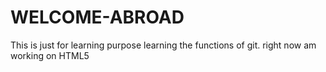 # WELCOME-ABROAD
This is just for learning purpose
learning the functions of git.
right now am working on HTML5
